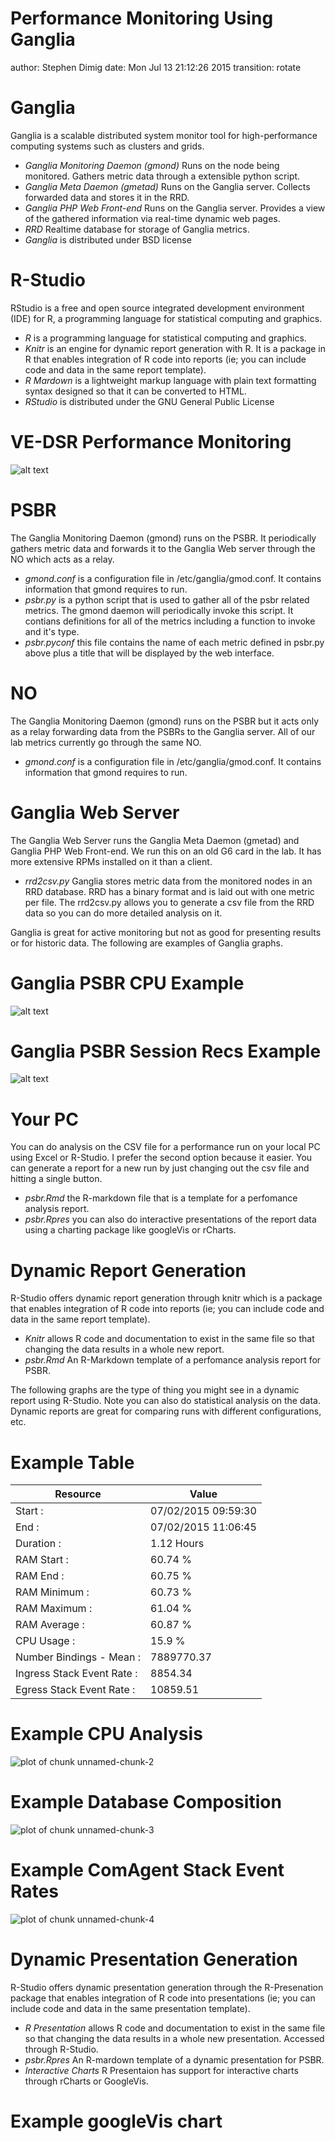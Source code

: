 Performance Monitoring Using Ganglia
========================================================
author: Stephen Dimig
date: Mon Jul 13 21:12:26 2015
transition: rotate



Ganglia 
========================================================
Ganglia is a scalable distributed system monitor tool for high-performance computing systems such as clusters and grids.

- *Ganglia Monitoring Daemon (gmond)* Runs on the node being monitored. Gathers metric data through a extensible python script.
- *Ganglia Meta Daemon (gmetad)* Runs on the Ganglia server. Collects forwarded data and stores it in the RRD.
- *Ganglia PHP Web Front-end* Runs on the Ganglia server. Provides a view of the gathered information via real-time dynamic web pages.
- *RRD* Realtime database for storage of Ganglia metrics.
- *Ganglia* is distributed under BSD license

R-Studio
========================================================
RStudio is a free and open source integrated development environment (IDE) for R, a programming language for statistical computing and graphics.
- *R* is a programming language for statistical computing and graphics. 
- *Knitr*  is an engine for dynamic report generation with R. It is a package in R that enables integration of R code into reports (ie; you can include code and data in the same report template).
- *R Mardown* is a  lightweight markup language with plain text formatting syntax designed so that it can be converted to HTML.
- *RStudio* is distributed under the GNU General Public License

VE-DSR Performance Monitoring 
========================================================

![alt text](system-diagram.gif)

PSBR
========================================================
The Ganglia Monitoring Daemon (gmond) runs on the PSBR. It periodically gathers metric data and forwards it to the Ganglia Web server through the NO which acts as a relay.

- *gmond.conf* is a configuration file in /etc/ganglia/gmod.conf. It contains information that gmond requires to run.
- *psbr.py* is a python script that is used to gather all of the psbr related metrics. The gmond daemon will periodically invoke this script. It contians definitions for all of the metrics including a function to invoke and it's type.
- *psbr.pyconf* this file contains the name of each metric defined in psbr.py above plus a title that will be displayed by the web interface.


NO
========================================================
The Ganglia Monitoring Daemon (gmond) runs on the PSBR but it acts only as a relay forwarding data from the PSBRs to the Ganglia server. All of our lab metrics currently go through the same NO.

- *gmond.conf* is a configuration file in /etc/ganglia/gmod.conf. It contains information that gmond requires to run.


Ganglia Web Server
========================================================
The Ganglia Web Server runs the Ganglia Meta Daemon (gmetad) and Ganglia PHP Web Front-end. We run this on an old G6 card in the lab. It has more extensive RPMs installed on it than a client.

- *rrd2csv.py* Ganglia stores metric data from the monitored nodes in an RRD database. RRD has a binary format and is laid out with one metric per file. The rrd2csv.py allows you to generate a csv file from the RRD data so you can do more detailed analysis on it.

Ganglia is great for active monitoring but not as good for presenting results or for historic data. The following are examples of Ganglia graphs.


Ganglia PSBR CPU Example
========================================================

![alt text](ganglia_cpu.png)


Ganglia PSBR Session Recs Example
========================================================

![alt text](ganglia_session_recs.png)


Your PC
========================================================
You can do analysis on the CSV file for a performance run on your local PC using Excel or R-Studio. I prefer the second option because it easier. You can generate a report for a new run by just changing out the csv file and hitting a single button.

- *psbr.Rmd* the R-markdown file that is a template for a perfomance analysis report.
- *psbr.Rpres* you can also do interactive presentations of the report data using a charting package like googleVis or rCharts.

Dynamic Report Generation
========================================================
R-Studio offers dynamic report generation through knitr which is a package that enables integration of R code into reports (ie; you can include code and data in the same report template).

- *Knitr* allows R code and documentation to exist in the same file so that changing the data results in a whole new report.
- *psbr.Rmd* An R-Markdown template of a perfomance analysis report for PSBR.

The following graphs are the type of thing you might see in a dynamic report using R-Studio. Note you can also do statistical analysis on the data. Dynamic reports are great for comparing runs with different configurations, etc.

Example Table
========================================================

| __Resource__  | __Value__  |
| ------------------------- | -------- |
| Start                    :| 07/02/2015 09:59:30 |
| End                      :| 07/02/2015 11:06:45 |
| Duration                 :| 1.12 Hours |
| RAM Start                :| 60.74 % |
| RAM End                  :| 60.75 % |
| RAM Minimum              :| 60.73 % |
| RAM Maximum              :| 61.04 % |
| RAM Average              :| 60.87 % |
| CPU Usage                :| 15.9 % |
| Number Bindings - Mean   :| 7889770.37|
| Ingress Stack Event Rate :| 8854.34 |
| Egress Stack Event Rate  :| 10859.51 |

Example CPU Analysis
========================================================

![plot of chunk unnamed-chunk-2](PerformanceMonitoring-figure/unnamed-chunk-2-1.png) 


Example Database Composition
========================================================

![plot of chunk unnamed-chunk-3](PerformanceMonitoring-figure/unnamed-chunk-3-1.png) 


Example ComAgent Stack Event Rates
========================================================


![plot of chunk unnamed-chunk-4](PerformanceMonitoring-figure/unnamed-chunk-4-1.png) 

Dynamic Presentation Generation
========================================================
R-Studio offers dynamic presentation generation through the R-Presenation package that enables integration of R code into presentations (ie; you can include code and data in the same presentation template).

- *R Presentation* allows R code and documentation to exist in the same file so that changing the data results in a whole new presentation. Accessed through R-Studio.
- *psbr.Rpres* An R-mardown template of a dynamic presentation for PSBR.
- *Interactive Charts* R Presentaion has support for interactive charts through rCharts or GoogleVis.

Example googleVis chart
========================================================

<!-- LineChart generated in R 3.1.2 by googleVis 0.5.8 package -->
<!-- Mon Jul 13 21:12:31 2015 -->


<!-- jsHeader -->
<script type="text/javascript">
 
// jsData 
function gvisDataLineChartID1629b52575a75 () {
var data = new google.visualization.DataTable();
var datajson =
[
 [
 new Date(2015,6,2,9,59,30),
12.43 
],
[
 new Date(2015,6,2,9,59,45),
12.43 
],
[
 new Date(2015,6,2,10,0,0),
12.43 
],
[
 new Date(2015,6,2,10,0,15),
12.09 
],
[
 new Date(2015,6,2,10,0,30),
11.92 
],
[
 new Date(2015,6,2,10,0,45),
11.92 
],
[
 new Date(2015,6,2,10,1,0),
11.92 
],
[
 new Date(2015,6,2,10,1,15),
12.19333333 
],
[
 new Date(2015,6,2,10,1,30),
12.33 
],
[
 new Date(2015,6,2,10,1,45),
12.33 
],
[
 new Date(2015,6,2,10,2,0),
12.33 
],
[
 new Date(2015,6,2,10,2,15),
12.33 
],
[
 new Date(2015,6,2,10,2,30),
13.92133333 
],
[
 new Date(2015,6,2,10,2,45),
14.5 
],
[
 new Date(2015,6,2,10,3,0),
14.5 
],
[
 new Date(2015,6,2,10,3,15),
14.5 
],
[
 new Date(2015,6,2,10,3,30),
14.07466667 
],
[
 new Date(2015,6,2,10,3,45),
13.92 
],
[
 new Date(2015,6,2,10,4,0),
13.92 
],
[
 new Date(2015,6,2,10,4,15),
13.92 
],
[
 new Date(2015,6,2,10,4,30),
13.92 
],
[
 new Date(2015,6,2,10,4,45),
13.92 
],
[
 new Date(2015,6,2,10,5,0),
13.92 
],
[
 new Date(2015,6,2,10,5,15),
13.92 
],
[
 new Date(2015,6,2,10,5,30),
13.92 
],
[
 new Date(2015,6,2,10,5,45),
13.86866667 
],
[
 new Date(2015,6,2,10,6,0),
13.85 
],
[
 new Date(2015,6,2,10,6,15),
13.85 
],
[
 new Date(2015,6,2,10,6,30),
13.85 
],
[
 new Date(2015,6,2,10,6,45),
13.85 
],
[
 new Date(2015,6,2,10,7,0),
13.608 
],
[
 new Date(2015,6,2,10,7,15),
13.52 
],
[
 new Date(2015,6,2,10,7,30),
13.52 
],
[
 new Date(2015,6,2,10,7,45),
13.52 
],
[
 new Date(2015,6,2,10,8,0),
13.358 
],
[
 new Date(2015,6,2,10,8,15),
13.25 
],
[
 new Date(2015,6,2,10,8,30),
13.25 
],
[
 new Date(2015,6,2,10,8,45),
13.25 
],
[
 new Date(2015,6,2,10,9,0),
13.892 
],
[
 new Date(2015,6,2,10,9,15),
14.32 
],
[
 new Date(2015,6,2,10,9,30),
14.32 
],
[
 new Date(2015,6,2,10,9,45),
14.32 
],
[
 new Date(2015,6,2,10,10,0),
14.32 
],
[
 new Date(2015,6,2,10,10,15),
13.96066667 
],
[
 new Date(2015,6,2,10,10,30),
13.83 
],
[
 new Date(2015,6,2,10,10,45),
13.83 
],
[
 new Date(2015,6,2,10,11,0),
13.83 
],
[
 new Date(2015,6,2,10,11,15),
16.096 
],
[
 new Date(2015,6,2,10,11,30),
16.92 
],
[
 new Date(2015,6,2,10,11,45),
16.92 
],
[
 new Date(2015,6,2,10,12,0),
16.92 
],
[
 new Date(2015,6,2,10,12,15),
16.92 
],
[
 new Date(2015,6,2,10,12,30),
16.99333333 
],
[
 new Date(2015,6,2,10,12,45),
17.02 
],
[
 new Date(2015,6,2,10,13,0),
17.02 
],
[
 new Date(2015,6,2,10,13,15),
17.02 
],
[
 new Date(2015,6,2,10,13,30),
17.02 
],
[
 new Date(2015,6,2,10,13,45),
19.94 
],
[
 new Date(2015,6,2,10,14,0),
21.4 
],
[
 new Date(2015,6,2,10,14,15),
21.4 
],
[
 new Date(2015,6,2,10,14,30),
21.4 
],
[
 new Date(2015,6,2,10,14,45),
20.51266667 
],
[
 new Date(2015,6,2,10,15,0),
20.19 
],
[
 new Date(2015,6,2,10,15,15),
20.19 
],
[
 new Date(2015,6,2,10,15,30),
20.19 
],
[
 new Date(2015,6,2,10,15,45),
20.19 
],
[
 new Date(2015,6,2,10,16,0),
20.238 
],
[
 new Date(2015,6,2,10,16,15),
20.25 
],
[
 new Date(2015,6,2,10,16,30),
20.25 
],
[
 new Date(2015,6,2,10,16,45),
20.25 
],
[
 new Date(2015,6,2,10,17,0),
15.72533333 
],
[
 new Date(2015,6,2,10,17,15),
14.08 
],
[
 new Date(2015,6,2,10,17,30),
14.08 
],
[
 new Date(2015,6,2,10,17,45),
14.08 
],
[
 new Date(2015,6,2,10,18,0),
14.08 
],
[
 new Date(2015,6,2,10,18,15),
14.102 
],
[
 new Date(2015,6,2,10,18,30),
14.11 
],
[
 new Date(2015,6,2,10,18,45),
14.11 
],
[
 new Date(2015,6,2,10,19,0),
14.11 
],
[
 new Date(2015,6,2,10,19,15),
13.92333333 
],
[
 new Date(2015,6,2,10,19,30),
13.83 
],
[
 new Date(2015,6,2,10,19,45),
13.83 
],
[
 new Date(2015,6,2,10,20,0),
13.83 
],
[
 new Date(2015,6,2,10,20,15),
13.73 
],
[
 new Date(2015,6,2,10,20,30),
13.68 
],
[
 new Date(2015,6,2,10,20,45),
13.68 
],
[
 new Date(2015,6,2,10,21,0),
13.68 
],
[
 new Date(2015,6,2,10,21,15),
13.68 
],
[
 new Date(2015,6,2,10,21,30),
14.11333333 
],
[
 new Date(2015,6,2,10,21,45),
14.33 
],
[
 new Date(2015,6,2,10,22,0),
14.33 
],
[
 new Date(2015,6,2,10,22,15),
14.33 
],
[
 new Date(2015,6,2,10,22,30),
13.72866667 
],
[
 new Date(2015,6,2,10,22,45),
13.51 
],
[
 new Date(2015,6,2,10,23,0),
13.51 
],
[
 new Date(2015,6,2,10,23,15),
13.51 
],
[
 new Date(2015,6,2,10,23,30),
13.51 
],
[
 new Date(2015,6,2,10,23,45),
13.672 
],
[
 new Date(2015,6,2,10,24,0),
13.78 
],
[
 new Date(2015,6,2,10,24,15),
13.78 
],
[
 new Date(2015,6,2,10,24,30),
13.78 
],
[
 new Date(2015,6,2,10,24,45),
13.81333333 
],
[
 new Date(2015,6,2,10,25,0),
13.83 
],
[
 new Date(2015,6,2,10,25,15),
13.83 
],
[
 new Date(2015,6,2,10,25,30),
13.83 
],
[
 new Date(2015,6,2,10,25,45),
13.83 
],
[
 new Date(2015,6,2,10,26,0),
13.776 
],
[
 new Date(2015,6,2,10,26,15),
13.74 
],
[
 new Date(2015,6,2,10,26,30),
13.74 
],
[
 new Date(2015,6,2,10,26,45),
13.74 
],
[
 new Date(2015,6,2,10,27,0),
13.656 
],
[
 new Date(2015,6,2,10,27,15),
13.6 
],
[
 new Date(2015,6,2,10,27,30),
13.6 
],
[
 new Date(2015,6,2,10,27,45),
13.6 
],
[
 new Date(2015,6,2,10,28,0),
13.6 
],
[
 new Date(2015,6,2,10,28,15),
18.538 
],
[
 new Date(2015,6,2,10,28,30),
21.83 
],
[
 new Date(2015,6,2,10,28,45),
21.83 
],
[
 new Date(2015,6,2,10,29,0),
21.83 
],
[
 new Date(2015,6,2,10,29,15),
20.942 
],
[
 new Date(2015,6,2,10,29,30),
20.35 
],
[
 new Date(2015,6,2,10,29,45),
20.35 
],
[
 new Date(2015,6,2,10,30,0),
20.35 
],
[
 new Date(2015,6,2,10,30,15),
20.35 
],
[
 new Date(2015,6,2,10,30,30),
20.26466667 
],
[
 new Date(2015,6,2,10,30,45),
20.19 
],
[
 new Date(2015,6,2,10,31,0),
20.19 
],
[
 new Date(2015,6,2,10,31,15),
20.19 
],
[
 new Date(2015,6,2,10,31,30),
19.896 
],
[
 new Date(2015,6,2,10,31,45),
19.56 
],
[
 new Date(2015,6,2,10,32,0),
19.56 
],
[
 new Date(2015,6,2,10,32,15),
19.56 
],
[
 new Date(2015,6,2,10,32,30),
19.56 
],
[
 new Date(2015,6,2,10,32,45),
23.592 
],
[
 new Date(2015,6,2,10,33,0),
27.12 
],
[
 new Date(2015,6,2,10,33,15),
27.12 
],
[
 new Date(2015,6,2,10,33,30),
27.12 
],
[
 new Date(2015,6,2,10,33,45),
20.73133333 
],
[
 new Date(2015,6,2,10,34,0),
13.43 
],
[
 new Date(2015,6,2,10,34,15),
13.43 
],
[
 new Date(2015,6,2,10,34,30),
13.43 
],
[
 new Date(2015,6,2,10,34,45),
13.43 
],
[
 new Date(2015,6,2,10,35,0),
13.69133333 
],
[
 new Date(2015,6,2,10,35,15),
13.99 
],
[
 new Date(2015,6,2,10,35,30),
13.99 
],
[
 new Date(2015,6,2,10,35,45),
13.99 
],
[
 new Date(2015,6,2,10,36,0),
13.962 
],
[
 new Date(2015,6,2,10,36,15),
13.92 
],
[
 new Date(2015,6,2,10,36,30),
13.92 
],
[
 new Date(2015,6,2,10,36,45),
13.92 
],
[
 new Date(2015,6,2,10,37,0),
14.00666667 
],
[
 new Date(2015,6,2,10,37,15),
14.18 
],
[
 new Date(2015,6,2,10,37,30),
14.18 
],
[
 new Date(2015,6,2,10,37,45),
14.18 
],
[
 new Date(2015,6,2,10,38,0),
14.18 
],
[
 new Date(2015,6,2,10,38,15),
14.188 
],
[
 new Date(2015,6,2,10,38,30),
14.2 
],
[
 new Date(2015,6,2,10,38,45),
14.2 
],
[
 new Date(2015,6,2,10,39,0),
14.2 
],
[
 new Date(2015,6,2,10,39,15),
14.19 
],
[
 new Date(2015,6,2,10,39,30),
14.17 
],
[
 new Date(2015,6,2,10,39,45),
14.17 
],
[
 new Date(2015,6,2,10,40,0),
14.17 
],
[
 new Date(2015,6,2,10,40,15),
14.17 
],
[
 new Date(2015,6,2,10,40,30),
14.442 
],
[
 new Date(2015,6,2,10,40,45),
14.85 
],
[
 new Date(2015,6,2,10,41,0),
14.85 
],
[
 new Date(2015,6,2,10,41,15),
14.85 
],
[
 new Date(2015,6,2,10,41,30),
14.54 
],
[
 new Date(2015,6,2,10,41,45),
13.92 
],
[
 new Date(2015,6,2,10,42,0),
13.92 
],
[
 new Date(2015,6,2,10,42,15),
13.92 
],
[
 new Date(2015,6,2,10,42,30),
13.95666667 
],
[
 new Date(2015,6,2,10,42,45),
14.03 
],
[
 new Date(2015,6,2,10,43,0),
14.03 
],
[
 new Date(2015,6,2,10,43,15),
14.03 
],
[
 new Date(2015,6,2,10,43,30),
14.03 
],
[
 new Date(2015,6,2,10,43,45),
16.894 
],
[
 new Date(2015,6,2,10,44,0),
24.77 
],
[
 new Date(2015,6,2,10,44,15),
24.77 
],
[
 new Date(2015,6,2,10,44,30),
24.77 
],
[
 new Date(2015,6,2,10,44,45),
24.77 
],
[
 new Date(2015,6,2,10,45,0),
24.02 
],
[
 new Date(2015,6,2,10,45,15),
21.02 
],
[
 new Date(2015,6,2,10,45,30),
21.02 
],
[
 new Date(2015,6,2,10,45,45),
21.02 
],
[
 new Date(2015,6,2,10,46,0),
21.02 
],
[
 new Date(2015,6,2,10,46,15),
21.02 
],
[
 new Date(2015,6,2,10,46,30),
21.02 
],
[
 new Date(2015,6,2,10,46,45),
21.02 
],
[
 new Date(2015,6,2,10,47,0),
21.02 
],
[
 new Date(2015,6,2,10,47,15),
20.876 
],
[
 new Date(2015,6,2,10,47,30),
19.94 
],
[
 new Date(2015,6,2,10,47,45),
19.94 
],
[
 new Date(2015,6,2,10,48,0),
19.94 
],
[
 new Date(2015,6,2,10,48,15),
19.98133333 
],
[
 new Date(2015,6,2,10,48,30),
20.56 
],
[
 new Date(2015,6,2,10,48,45),
20.56 
],
[
 new Date(2015,6,2,10,49,0),
20.56 
],
[
 new Date(2015,6,2,10,49,15),
20.56 
],
[
 new Date(2015,6,2,10,49,30),
20.13466667 
],
[
 new Date(2015,6,2,10,49,45),
14.18 
],
[
 new Date(2015,6,2,10,50,0),
14.18 
],
[
 new Date(2015,6,2,10,50,15),
14.18 
],
[
 new Date(2015,6,2,10,50,30),
14.164 
],
[
 new Date(2015,6,2,10,50,45),
14.1 
],
[
 new Date(2015,6,2,10,51,0),
14.1 
],
[
 new Date(2015,6,2,10,51,15),
14.1 
],
[
 new Date(2015,6,2,10,51,30),
14.1 
],
[
 new Date(2015,6,2,10,51,45),
13.978 
],
[
 new Date(2015,6,2,10,52,0),
13.49 
],
[
 new Date(2015,6,2,10,52,15),
13.49 
],
[
 new Date(2015,6,2,10,52,30),
13.49 
],
[
 new Date(2015,6,2,10,52,45),
13.678 
],
[
 new Date(2015,6,2,10,53,0),
14.43 
],
[
 new Date(2015,6,2,10,53,15),
14.43 
],
[
 new Date(2015,6,2,10,53,30),
14.43 
],
[
 new Date(2015,6,2,10,53,45),
14.43 
],
[
 new Date(2015,6,2,10,54,0),
13.828 
],
[
 new Date(2015,6,2,10,54,15),
11.42 
],
[
 new Date(2015,6,2,10,54,30),
11.42 
],
[
 new Date(2015,6,2,10,54,45),
11.42 
],
[
 new Date(2015,6,2,10,55,0),
12.02533333 
],
[
 new Date(2015,6,2,10,55,15),
13.69 
],
[
 new Date(2015,6,2,10,55,30),
13.69 
],
[
 new Date(2015,6,2,10,55,45),
13.69 
],
[
 new Date(2015,6,2,10,56,0),
13.69 
],
[
 new Date(2015,6,2,10,56,15),
13.62666667 
],
[
 new Date(2015,6,2,10,56,30),
13.5 
],
[
 new Date(2015,6,2,10,56,45),
13.5 
],
[
 new Date(2015,6,2,10,57,0),
13.5 
],
[
 new Date(2015,6,2,10,57,15),
13.5 
],
[
 new Date(2015,6,2,10,57,30),
13.5 
],
[
 new Date(2015,6,2,10,57,45),
13.5 
],
[
 new Date(2015,6,2,10,58,0),
13.5 
],
[
 new Date(2015,6,2,10,58,15),
13.58666667 
],
[
 new Date(2015,6,2,10,58,30),
13.76 
],
[
 new Date(2015,6,2,10,58,45),
13.76 
],
[
 new Date(2015,6,2,10,59,0),
13.76 
],
[
 new Date(2015,6,2,10,59,15),
13.76 
],
[
 new Date(2015,6,2,10,59,30),
16.80333333 
],
[
 new Date(2015,6,2,10,59,45),
22.89 
],
[
 new Date(2015,6,2,11,0,0),
22.89 
],
[
 new Date(2015,6,2,11,0,15),
22.89 
],
[
 new Date(2015,6,2,11,0,30),
22.89 
],
[
 new Date(2015,6,2,11,0,45),
22.23333333 
],
[
 new Date(2015,6,2,11,1,0),
20.92 
],
[
 new Date(2015,6,2,11,1,15),
20.92 
],
[
 new Date(2015,6,2,11,1,30),
20.92 
],
[
 new Date(2015,6,2,11,1,45),
20.64666667 
],
[
 new Date(2015,6,2,11,2,0),
20.1 
],
[
 new Date(2015,6,2,11,2,15),
20.1 
],
[
 new Date(2015,6,2,11,2,30),
20.1 
],
[
 new Date(2015,6,2,11,2,45),
20.1 
],
[
 new Date(2015,6,2,11,3,0),
20.17 
],
[
 new Date(2015,6,2,11,3,15),
20.31 
],
[
 new Date(2015,6,2,11,3,30),
20.31 
],
[
 new Date(2015,6,2,11,3,45),
20.31 
],
[
 new Date(2015,6,2,11,4,0),
16.09666667 
],
[
 new Date(2015,6,2,11,4,15),
7.67 
],
[
 new Date(2015,6,2,11,4,30),
7.67 
],
[
 new Date(2015,6,2,11,4,45),
7.67 
],
[
 new Date(2015,6,2,11,5,0),
7.67 
],
[
 new Date(2015,6,2,11,5,15),
10.708 
],
[
 new Date(2015,6,2,11,5,30),
14.18 
],
[
 new Date(2015,6,2,11,5,45),
14.18 
],
[
 new Date(2015,6,2,11,6,0),
14.18 
],
[
 new Date(2015,6,2,11,6,15),
14.40866667 
],
[
 new Date(2015,6,2,11,6,30),
14.67 
],
[
 new Date(2015,6,2,11,6,45),
14.67 
] 
];
data.addColumn('datetime','Date');
data.addColumn('number','Cpu');
data.addRows(datajson);
return(data);
}
 
// jsDrawChart
function drawChartLineChartID1629b52575a75() {
var data = gvisDataLineChartID1629b52575a75();
var options = {};
options["allowHtml"] = true;
options["height"] =    500;
options["width"] =    800;

    var chart = new google.visualization.LineChart(
    document.getElementById('LineChartID1629b52575a75')
    );
    chart.draw(data,options);
    

}
  
 
// jsDisplayChart
(function() {
var pkgs = window.__gvisPackages = window.__gvisPackages || [];
var callbacks = window.__gvisCallbacks = window.__gvisCallbacks || [];
var chartid = "corechart";
  
// Manually see if chartid is in pkgs (not all browsers support Array.indexOf)
var i, newPackage = true;
for (i = 0; newPackage && i < pkgs.length; i++) {
if (pkgs[i] === chartid)
newPackage = false;
}
if (newPackage)
  pkgs.push(chartid);
  
// Add the drawChart function to the global list of callbacks
callbacks.push(drawChartLineChartID1629b52575a75);
})();
function displayChartLineChartID1629b52575a75() {
  var pkgs = window.__gvisPackages = window.__gvisPackages || [];
  var callbacks = window.__gvisCallbacks = window.__gvisCallbacks || [];
  window.clearTimeout(window.__gvisLoad);
  // The timeout is set to 100 because otherwise the container div we are
  // targeting might not be part of the document yet
  window.__gvisLoad = setTimeout(function() {
  var pkgCount = pkgs.length;
  google.load("visualization", "1", { packages:pkgs, callback: function() {
  if (pkgCount != pkgs.length) {
  // Race condition where another setTimeout call snuck in after us; if
  // that call added a package, we must not shift its callback
  return;
}
while (callbacks.length > 0)
callbacks.shift()();
} });
}, 100);
}
 
// jsFooter
</script>
 
<!-- jsChart -->  
<script type="text/javascript" src="https://www.google.com/jsapi?callback=displayChartLineChartID1629b52575a75"></script>
 
<!-- divChart -->
  
<div id="LineChartID1629b52575a75" 
  style="width: 800; height: 500;">
</div>


Example googleVis bar chart
========================================================
<!-- BarChart generated in R 3.1.2 by googleVis 0.5.8 package -->
<!-- Mon Jul 13 21:12:31 2015 -->


<!-- jsHeader -->
<script type="text/javascript">
 
// jsData 
function gvisDataBarChartID1629b475d6569 () {
var data = new google.visualization.DataTable();
var datajson =
[
 [
 "ImsiApnAnchor",
7888134.16 
],
[
 "MsisdnAlt",
7888134.16 
],
[
 "MsisdnApnAlt",
7593975.93 
],
[
 "Ipv6AltV2",
7534017.817 
] 
];
data.addColumn('string','Type');
data.addColumn('number','Value');
data.addRows(datajson);
return(data);
}
 
// jsDrawChart
function drawChartBarChartID1629b475d6569() {
var data = gvisDataBarChartID1629b475d6569();
var options = {};
options["allowHtml"] = true;
options["height"] =    500;
options["width"] =    800;

    var chart = new google.visualization.BarChart(
    document.getElementById('BarChartID1629b475d6569')
    );
    chart.draw(data,options);
    

}
  
 
// jsDisplayChart
(function() {
var pkgs = window.__gvisPackages = window.__gvisPackages || [];
var callbacks = window.__gvisCallbacks = window.__gvisCallbacks || [];
var chartid = "corechart";
  
// Manually see if chartid is in pkgs (not all browsers support Array.indexOf)
var i, newPackage = true;
for (i = 0; newPackage && i < pkgs.length; i++) {
if (pkgs[i] === chartid)
newPackage = false;
}
if (newPackage)
  pkgs.push(chartid);
  
// Add the drawChart function to the global list of callbacks
callbacks.push(drawChartBarChartID1629b475d6569);
})();
function displayChartBarChartID1629b475d6569() {
  var pkgs = window.__gvisPackages = window.__gvisPackages || [];
  var callbacks = window.__gvisCallbacks = window.__gvisCallbacks || [];
  window.clearTimeout(window.__gvisLoad);
  // The timeout is set to 100 because otherwise the container div we are
  // targeting might not be part of the document yet
  window.__gvisLoad = setTimeout(function() {
  var pkgCount = pkgs.length;
  google.load("visualization", "1", { packages:pkgs, callback: function() {
  if (pkgCount != pkgs.length) {
  // Race condition where another setTimeout call snuck in after us; if
  // that call added a package, we must not shift its callback
  return;
}
while (callbacks.length > 0)
callbacks.shift()();
} });
}, 100);
}
 
// jsFooter
</script>
 
<!-- jsChart -->  
<script type="text/javascript" src="https://www.google.com/jsapi?callback=displayChartBarChartID1629b475d6569"></script>
 
<!-- divChart -->
  
<div id="BarChartID1629b475d6569" 
  style="width: 800; height: 500;">
</div>

Example googleVis pie chart
========================================================
<!-- PieChart generated in R 3.1.2 by googleVis 0.5.8 package -->
<!-- Mon Jul 13 21:12:31 2015 -->


<!-- jsHeader -->
<script type="text/javascript">
 
// jsData 
function gvisDataPieChartID1629b370f5f88 () {
var data = new google.visualization.DataTable();
var datajson =
[
 [
 "ImsiApnAnchor",
7888134.16 
],
[
 "MsisdnAlt",
7888134.16 
],
[
 "MsisdnApnAlt",
7593975.93 
],
[
 "Ipv6AltV2",
7534017.817 
] 
];
data.addColumn('string','Type');
data.addColumn('number','Value');
data.addRows(datajson);
return(data);
}
 
// jsDrawChart
function drawChartPieChartID1629b370f5f88() {
var data = gvisDataPieChartID1629b370f5f88();
var options = {};
options["allowHtml"] = true;
options["height"] =    500;
options["width"] =    800;

    var chart = new google.visualization.PieChart(
    document.getElementById('PieChartID1629b370f5f88')
    );
    chart.draw(data,options);
    

}
  
 
// jsDisplayChart
(function() {
var pkgs = window.__gvisPackages = window.__gvisPackages || [];
var callbacks = window.__gvisCallbacks = window.__gvisCallbacks || [];
var chartid = "corechart";
  
// Manually see if chartid is in pkgs (not all browsers support Array.indexOf)
var i, newPackage = true;
for (i = 0; newPackage && i < pkgs.length; i++) {
if (pkgs[i] === chartid)
newPackage = false;
}
if (newPackage)
  pkgs.push(chartid);
  
// Add the drawChart function to the global list of callbacks
callbacks.push(drawChartPieChartID1629b370f5f88);
})();
function displayChartPieChartID1629b370f5f88() {
  var pkgs = window.__gvisPackages = window.__gvisPackages || [];
  var callbacks = window.__gvisCallbacks = window.__gvisCallbacks || [];
  window.clearTimeout(window.__gvisLoad);
  // The timeout is set to 100 because otherwise the container div we are
  // targeting might not be part of the document yet
  window.__gvisLoad = setTimeout(function() {
  var pkgCount = pkgs.length;
  google.load("visualization", "1", { packages:pkgs, callback: function() {
  if (pkgCount != pkgs.length) {
  // Race condition where another setTimeout call snuck in after us; if
  // that call added a package, we must not shift its callback
  return;
}
while (callbacks.length > 0)
callbacks.shift()();
} });
}, 100);
}
 
// jsFooter
</script>
 
<!-- jsChart -->  
<script type="text/javascript" src="https://www.google.com/jsapi?callback=displayChartPieChartID1629b370f5f88"></script>
 
<!-- divChart -->
  
<div id="PieChartID1629b370f5f88" 
  style="width: 800; height: 500;">
</div>

Client Installation
========================================================

- You can find a gzip file with a client insallation at ~dimig/Public/ganglia.
- Scp the gzip file to the target machine
- Uncompress the archive: gunzip ganglia.rpms.tar.gz
- Untar the archive file: tar xvf ganglia.rpms.tar
- This will create an rpms driectory that will include all of the required ganglia rpms plus some important files.
- Run the install.sh script: install.sh
- This will install all of the rpms, copy the files to where they need to be, and retart the gmond and httpd servers.
- All metric data will be forwarded to the Ganglia server at http://100.64.149.71/ganglia. 
